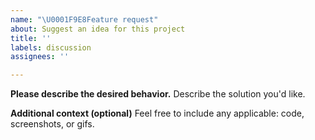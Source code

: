 ```yaml
---
name: "\U0001F9E8Feature request"
about: Suggest an idea for this project
title: ''
labels: discussion
assignees: ''

---
```


<!-- Please fill out as much of the template as you can -->
<!-- Start below this comment. -->

**Please describe the desired behavior.**
Describe the solution you'd like.


**Additional context (optional)**
Feel free to include any applicable: code, screenshots, or gifs.


<!-- End. -->
<!--
Thank you! Your help makes Public Lab better. We *deeply* appreciate your helping refine and improve Leaflet.DistortableImage.

To learn how to write really great issues, which increases the chances they'll be resolved, see:
https://publiclab.org/wiki/developers#Contributing+for+non-coders
-->
